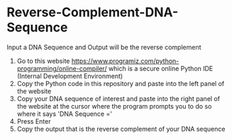 # Reverse-Complement-DNA-Sequence
Input a DNA Sequence and Output will be the reverse complement
1. Go to this website https://www.programiz.com/python-programming/online-compiler/ which is a secure online Python IDE (Internal Development Environment)
2. Copy the Python code in this repository and paste into the left panel of the website
3. Copy your DNA sequence of interest and paste into the right panel of the website at the cursor where the program prompts you to do so where it says 'DNA Sequence ='
4. Press Enter
5. Copy the output that is the reverse complement of your DNA sequence 
